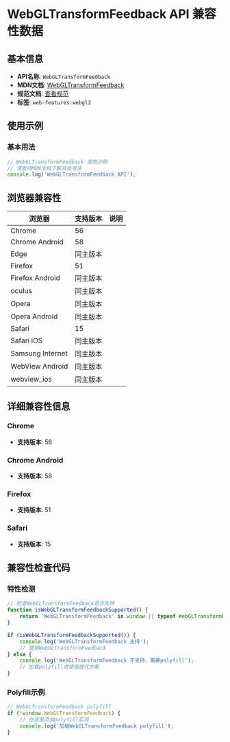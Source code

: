 # WebGLTransformFeedback API 兼容性数据

## 基本信息

- **API名称**: `WebGLTransformFeedback`
- **MDN文档**: [WebGLTransformFeedback](https://developer.mozilla.org/docs/Web/API/WebGLTransformFeedback)
- **规范文档**: [查看规范](https://registry.khronos.org/webgl/specs/latest/2.0/#3.5)
- **标签**: `web-features:webgl2`

## 使用示例

### 基本用法

```javascript
// WebGLTransformFeedback 使用示例
// 请查阅MDN文档了解具体用法
console.log('WebGLTransformFeedback API');
```

## 浏览器兼容性

| 浏览器 | 支持版本 | 说明 |
|--------|----------|------|
| Chrome | 56 |  |
| Chrome Android | 58 |  |
| Edge | 同主版本 |  |
| Firefox | 51 |  |
| Firefox Android | 同主版本 |  |
| oculus | 同主版本 |  |
| Opera | 同主版本 |  |
| Opera Android | 同主版本 |  |
| Safari | 15 |  |
| Safari iOS | 同主版本 |  |
| Samsung Internet | 同主版本 |  |
| WebView Android | 同主版本 |  |
| webview_ios | 同主版本 |  |

## 详细兼容性信息

### Chrome

- **支持版本**: 56

### Chrome Android

- **支持版本**: 58

### Firefox

- **支持版本**: 51

### Safari

- **支持版本**: 15

## 兼容性检查代码

### 特性检测

```javascript
// 检查WebGLTransformFeedback是否支持
function isWebGLTransformFeedbackSupported() {
    return 'WebGLTransformFeedback' in window || typeof WebGLTransformFeedback !== 'undefined';
}

if (isWebGLTransformFeedbackSupported()) {
    console.log('WebGLTransformFeedback 支持');
    // 使用WebGLTransformFeedback
} else {
    console.log('WebGLTransformFeedback 不支持，需要polyfill');
    // 加载polyfill或使用替代方案
}
```

### Polyfill示例

```javascript
// WebGLTransformFeedback polyfill
if (!window.WebGLTransformFeedback) {
    // 在这里添加polyfill实现
    console.log('加载WebGLTransformFeedback polyfill');
}
```


